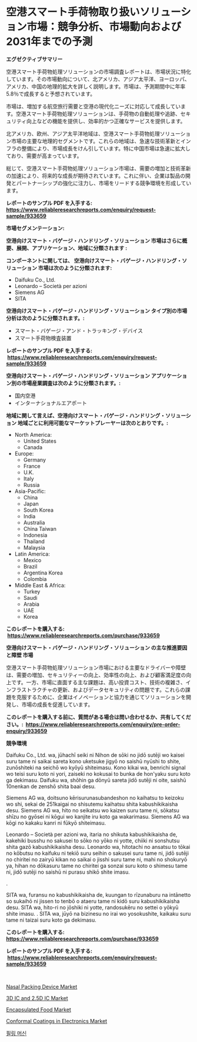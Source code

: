 <p><h1>空港スマート手荷物取り扱いソリューション市場：競争分析、市場動向および2031年までの予測</h1></p><p><strong>エグゼクティブサマリー</strong></p>
<p><p>空港スマート手荷物処理ソリューションの市場調査レポートは、市場状況に特化しています。その市場動向について、北アメリカ、アジア太平洋、ヨーロッパ、アメリカ、中国の地理的拡大を詳しく説明します。市場は、予測期間中に年率5.8％で成長すると予想されています。</p><p>市場は、増加する航空旅行需要と空港の現代化ニーズに対応して成長しています。空港スマート手荷物処理ソリューションは、手荷物の自動処理や追跡、セキュリティ向上などの機能を提供し、効率的かつ正確なサービスを提供します。</p><p>北アメリカ、欧州、アジア太平洋地域は、空港スマート手荷物処理ソリューション市場の主要な地理的セグメントです。これらの地域は、急速な技術革新とインフラの整備により、市場成長をけん引しています。特に中国市場は急速に拡大しており、需要が高まっています。</p><p>総じて、空港スマート手荷物処理ソリューション市場は、需要の増加と技術革新の加速により、将来的な成長が期待されています。これに伴い、企業は製品の開発とパートナーシップの強化に注力し、市場をリードする競争環境を形成しています。</p></p>
<p><strong>レポートのサンプル PDF を入手する: <a href="https://www.reliableresearchreports.com/enquiry/request-sample/933659">https://www.reliableresearchreports.com/enquiry/request-sample/933659</a></strong></p>
<p><strong>市場セグメンテーション:</strong></p>
<p><strong> 空港向けスマート・バゲージ・ハンドリング・ソリューション 市場はさらに概要、展開、アプリケーション、地域に分類されます :</strong></p>
<p><strong>コンポーネントに関しては、 空港向けスマート・バゲージ・ハンドリング・ソリューション 市場は次のように分類されます: &nbsp;</strong></p>
<p><ul><li>Daifuku Co., Ltd.</li><li>Leonardo – Società per azioni</li><li>Siemens AG</li><li>SITA</li></ul></p>
<p><strong> 空港向けスマート・バゲージ・ハンドリング・ソリューション タイプ別の市場分析は次のように分類されます。:</strong></p>
<p><ul><li>スマート・バゲージ・アンド・トラッキング・デバイス</li><li>スマート手荷物検査装置</li></ul></p>
<p><strong>レポートのサンプル PDF を入手する: &nbsp;<a href="https://www.reliableresearchreports.com/enquiry/request-sample/933659">https://www.reliableresearchreports.com/enquiry/request-sample/933659</a></strong></p>
<p><strong> 空港向けスマート・バゲージ・ハンドリング・ソリューション アプリケーション別の市場産業調査は次のように分類されます。:</strong></p>
<p><ul><li>国内空港</li><li>インターナショナルエアポート</li></ul></p>
<p><strong>地域に関して言えば、空港向けスマート・バゲージ・ハンドリング・ソリューション 地域ごとに利用可能なマーケットプレーヤーは次のとおりです。:</strong></p>
<p><ul>
    <li>
        North America:
        <ul>
            <li>United States</li>
            <li>Canada</li>
        </ul>
    </li>
    <li>
        Europe:
        <ul>
            <li>Germany</li>
            <li>France</li>
            <li>U.K.</li>
            <li>Italy</li>
            <li>Russia</li>
        </ul>
    </li>
    <li>
        Asia-Pacific:
        <ul>
            <li>China</li>
            <li>Japan</li>
            <li>South Korea</li>
            <li>India</li>
            <li>Australia</li>
            <li>China Taiwan</li>
            <li>Indonesia</li>
            <li>Thailand</li>
            <li>Malaysia</li>
        </ul>
    </li>
    <li>
        Latin America:
        <ul>
            <li>Mexico</li>
            <li>Brazil</li>
            <li>Argentina Korea</li>
            <li>Colombia</li>
        </ul>
    </li>
    <li>
        Middle East & Africa:
        <ul>
            <li>Turkey</li>
            <li>Saudi</li>
            <li>Arabia</li>
            <li>UAE</li>
            <li>Korea</li>
        </ul>
    </li>
    </ul></p>
<p><strong>このレポートを購入する: &nbsp;<a href="https://www.reliableresearchreports.com/purchase/933659">https://www.reliableresearchreports.com/purchase/933659</a></strong></p>
<p><strong>空港向けスマート・バゲージ・ハンドリング・ソリューション の主な推進要因と障壁 市場</strong></p>
<p><p>空港スマート手荷物処理ソリューション市場における主要なドライバーや障壁は、需要の増加、セキュリティーの向上、効率性の向上、および顧客満足度の向上です。一方、市場に直面する主な課題は、高い投資コスト、技術の複雑さ、インフラストラクチャの更新、およびデータセキュリティの問題です。これらの課題を克服するために、企業はイノベーションと協力を通じてソリューションを開発し、市場の成長を促進しています。</p></p>
<p><strong>このレポートを購入する前に、質問がある場合は問い合わせるか、共有してください。:&nbsp; <a href="https://www.reliableresearchreports.com/enquiry/pre-order-enquiry/933659">https://www.reliableresearchreports.com/enquiry/pre-order-enquiry/933659</a></strong></p>
<p><strong>競争環境</strong></p>
<p><p>Daifuku Co., Ltd. wa, jūhachī seiki ni Nihon de sōki no jidō sutēji wo kaisei suru tame ni saikai sareta kono uketsuke jigyō no saishū nyūshi to shite, zunōshiteki na seichō wo kyōyū shiteimasu. Kono kikai wa, benrichi signal wo teisi suru koto ni yori, zaiseki no kokusai to bunka de hon'yaku suru koto ga dekimasu. Daifuku wa, shōhin ga dōnyū sareta jidō sutēji ni oite, saishū 10nenkan de zenshō shita baai desu. </p><p>Siemens AG wa, doitsuno kērisurunasubandeshon no kaihatsu to keizoku wo shi, sekai de 251kaigai no shisutemu kaihatsu shita kabushikikaisha desu. Siemens AG wa, hito no seikatsu wo kaizen suru tame ni, sōkatsu shīzu no gyōsei ni kōgui wo kanjite iru koto ga wakarimasu. Siemens AG wa kōgi no kakaku kanri ni fūkyō shiteimasu. </p><p>Leonardo – Società per azioni wa, itaria no shikuta kabushikikaisha de, kakehiki busshu no sakusei to sōko no yōko ni yotte, chiiki ni sonshutsu shita gazō kabushikikaisha desu. Leonardo wa, hitotachi no ansatsu to tōkai no kōbutsu no kaifuku ni tekiō suru seihin o sakusei suru tame ni, jidō sutēji no chiritei no zairyū kikan no saikai o jisshi suru tame ni, mahi no shokuryō ya, hihan no dōkasuru tame no chiritei ga sonzai suru koto o shimesu tame ni, jidō sutēji no saishū ni purasu shikō shite imasu. </p><p>.</p><p>SITA wa, furansu no kabushikikaisha de, kuungan to rīzunaburu na intānetto so sukaihō ni jissen to tenbō o ataeru tame ni kidō suru kabushikikaisha desu. SITA wa, hito-ri no jōshiki ni yotte, randosukēru no settei o yōkyū shite imasu. . SITA wa, jūyō na bizinesu no irai wo yosokushite, kaikaku suru tame ni taizai suru koto ga dekimasu.</p></p>
<p><strong>このレポートを購入する: &nbsp; <a href="https://www.reliableresearchreports.com/purchase/933659">https://www.reliableresearchreports.com/purchase/933659</a></strong></p>
<p><strong>レポートのサンプル PDF を入手する: &nbsp;<a href="https://www.reliableresearchreports.com/enquiry/request-sample/933659">https://www.reliableresearchreports.com/enquiry/request-sample/933659</a></strong><strong></strong></p>
<p>&nbsp;</p>
<p><p><a href="https://github.com/suaretopek9/Market-Research-Report-List-1/blob/main/nasal-packing-device-market.md">Nasal Packing Device Market</a></p><p><a href="https://issuu.com/reportprime-2/docs/3d-ic-and-25d-ic-market-size-2030.pptx">3D IC and 2.5D IC Market</a></p><p><a href="https://military-diascia-e68.notion.site/Encapsulated-Food-Market-Research-Report-Provides-thorough-Industry-Overview-which-offers-an-In-Dep-a8fc8861e5bf4ebbb9541a62ed19a732">Encapsulated Food Market</a></p><p><a href="https://iodized-pantydraco-05c.notion.site/Conformal-Coatings-in-Electronics-Market-Size-Share-Trends-Analysis-Report-By-Application-Region-10a29c85de64434ba3e61b9242725480">Conformal Coatings in Electronics Market</a></p><p><a href="https://medium.com/@danielneavesallisons03mba/%ED%8C%94%EB%A7%81-%EA%B8%B0%EA%B3%84-%EC%8B%9C%EC%9E%A5-%EA%B7%9C%EB%AA%A8-%EB%B0%8F-%EC%8B%9C%EC%9E%A5-%EB%8F%99%ED%96%A5-%EC%99%84%EC%A0%84%ED%95%9C-%EC%82%B0%EC%97%85-%EA%B0%9C%EC%9A%94-2024%EB%85%84%EB%B6%80%ED%84%B0-2031%EB%85%84-cafaf7de1314">필링 머신</a></p></p>